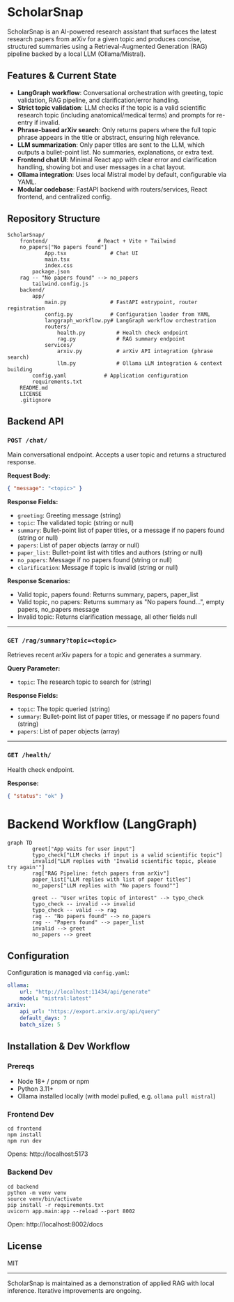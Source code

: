 # ScholarSnap

ScholarSnap is an AI-powered research assistant that surfaces the latest research papers from arXiv for a given topic and produces concise, structured summaries using a Retrieval-Augmented Generation (RAG) pipeline backed by a local LLM (Ollama/Mistral).

## Features & Current State

- **LangGraph workflow**: Conversational orchestration with greeting, topic validation, RAG pipeline, and clarification/error handling.
- **Strict topic validation**: LLM checks if the topic is a valid scientific research topic (including anatomical/medical terms) and prompts for re-entry if invalid.
- **Phrase-based arXiv search**: Only returns papers where the full topic phrase appears in the title or abstract, ensuring high relevance.
- **LLM summarization**: Only paper titles are sent to the LLM, which outputs a bullet-point list. No summaries, explanations, or extra text.
- **Frontend chat UI**: Minimal React app with clear error and clarification handling, showing bot and user messages in a chat layout.
- **Ollama integration**: Uses local Mistral model by default, configurable via YAML.
- **Modular codebase**: FastAPI backend with routers/services, React frontend, and centralized config.

## Repository Structure
```
ScholarSnap/
	frontend/                # React + Vite + Tailwind
	no_papers["No papers found"]
			App.tsx              # Chat UI
			main.tsx
			index.css
		package.json
	rag -- "No papers found" --> no_papers
		tailwind.config.js
	backend/
		app/
			main.py              # FastAPI entrypoint, router registration
			config.py            # Configuration loader from YAML
			langgraph_workflow.py# LangGraph workflow orchestration
			routers/
				health.py          # Health check endpoint
				rag.py             # RAG summary endpoint
			services/
				arxiv.py           # arXiv API integration (phrase search)
				llm.py             # Ollama LLM integration & context building
		config.yaml            # Application configuration
		requirements.txt
	README.md
	LICENSE
	.gitignore
```


## Backend API

### `POST /chat/`
Main conversational endpoint. Accepts a user topic and returns a structured response.

**Request Body:**
```json
{ "message": "<topic>" }
```

**Response Fields:**
- `greeting`: Greeting message (string)
- `topic`: The validated topic (string or null)
- `summary`: Bullet-point list of paper titles, or a message if no papers found (string or null)
- `papers`: List of paper objects (array or null)
- `paper_list`: Bullet-point list with titles and authors (string or null)
- `no_papers`: Message if no papers found (string or null)
- `clarification`: Message if topic is invalid (string or null)

**Response Scenarios:**
- Valid topic, papers found: Returns summary, papers, paper_list
- Valid topic, no papers: Returns summary as "No papers found...", empty papers, no_papers message
- Invalid topic: Returns clarification message, all other fields null

---

### `GET /rag/summary?topic=<topic>`
Retrieves recent arXiv papers for a topic and generates a summary.

**Query Parameter:**
- `topic`: The research topic to search for (string)

**Response Fields:**
- `topic`: The topic queried (string)
- `summary`: Bullet-point list of paper titles, or message if no papers found (string)
- `papers`: List of paper objects (array)

---

### `GET /health/`
Health check endpoint.

**Response:**
```json
{ "status": "ok" }
```

# Backend Workflow (LangGraph)

```mermaid
graph TD
		greet["App waits for user input"]
		typo_check["LLM checks if input is a valid scientific topic"]
		invalid["LLM replies with 'Invalid scientific topic, please try again'"]
		rag["RAG Pipeline: fetch papers from arXiv"]
		paper_list["LLM replies with list of paper titles"]
		no_papers["LLM replies with "No papers found""]

		greet -- "User writes topic of interest" --> typo_check
		typo_check -- invalid --> invalid
		typo_check -- valid --> rag
		rag -- "No papers found" --> no_papers
		rag -- "Papers found" --> paper_list
		invalid --> greet
		no_papers --> greet
```


## Configuration

Configuration is managed via `config.yaml`:
```yaml
ollama:
	url: "http://localhost:11434/api/generate"
	model: "mistral:latest"
arxiv:
	api_url: "https://export.arxiv.org/api/query"
	default_days: 7
	batch_size: 5
```

## Installation & Dev Workflow

### Prereqs
- Node 18+ / pnpm or npm
- Python 3.11+
- Ollama installed locally (with model pulled, e.g. `ollama pull mistral`)

### Frontend Dev
```
cd frontend
npm install
npm run dev
```
Opens: http://localhost:5173

### Backend Dev
```
cd backend
python -m venv venv
source venv/bin/activate
pip install -r requirements.txt
uvicorn app.main:app --reload --port 8002
```
Open: http://localhost:8002/docs

## License
MIT

---
ScholarSnap is maintained as a demonstration of applied RAG with local inference. Iterative improvements are ongoing.
